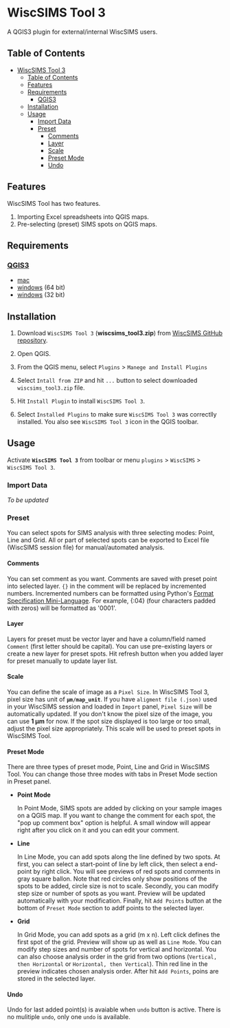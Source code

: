 # WiscSIMS Tool 3

A QGIS3 plugin for external/internal WiscSIMS users.

## Table of Contents

<!-- TOC -->

- [WiscSIMS Tool 3](#wiscsims-tool-3)
  - [Table of Contents](#table-of-contents)
  - [Features](#features)
  - [Requirements](#requirements)
    - [QGIS3](#qgis3)
  - [Installation](#installation)
  - [Usage](#usage)
    - [Import Data](#import-data)
    - [Preset](#preset)
      - [Comments](#comments)
      - [Layer](#layer)
      - [Scale](#scale)
      - [Preset Mode](#preset-mode)
      - [Undo](#undo)

<!-- /TOC -->

## Features

WiscSIMS Tool has two features.

1. Importing Excel spreadsheets into QGIS maps.
2. Pre-selecting (preset) SIMS spots on QGIS maps.

## Requirements

### [QGIS3](https://www.qgis.org/)

  - [mac](https://qgis.org/downloads/macos/qgis-macos-ltr.dmg)
  - [windows](https://qgis.org/downloads/QGIS-OSGeo4W-3.10.8-1-Setup-x86_64.exe) (64 bit)
  - [windows](https://qgis.org/downloads/QGIS-OSGeo4W-3.10.8-1-Setup-x86.exe) (32 bit)

## Installation

1. Download `WiscSIMS Tool 3`  (**wiscsims_tool3.zip**) from [WiscSIMS GitHub repository](https://github.com/wiscsims/wiscsims_tool/releases/latest).

2. Open QGIS.

3.  From the QGIS menu, select `Plugins` > `Manege and Install Plugins`

4. Select `Intall from ZIP` and hit `...` button to select downloaded `wiscsims_tool3.zip` file.
5. Hit `Install Plugin` to install `WiscSIMS Tool 3`.
6. Select `Installed Plugins` to make sure `WiscSIMS Tool 3` was correctlly installed. You also see `WiscSIMS Tool 3` icon in the QGIS toolbar.

## Usage

Activate **`WiscSIMS Tool 3`** from toolbar or menu `plugins` > `WiscSIMS` > `WiscSIMS Tool 3`.

### Import Data

_To be updated_

### Preset

You can select spots for SIMS analysis with three selecting modes: Point, Line and Grid. All or part of selected spots can be exported to Excel file (WiscSIMS session file) for manual/automated analysis.

#### Comments

You can set comment as you want. Comments are saved with preset point into selected layer. `{}` in the comment will be replaced by incremented numbers. Incremented numbers can be formatted using Python's [Format Specification Mini-Language](https://docs.python.org/2.7/library/string.html#format-specification-mini-language). For example, {:04} (four characters padded with zeros) will be formatted as '0001'.

#### Layer

Layers for preset must be vector layer and have a column/field named `Comment` (first letter should be capital). You can use pre-existing layers or create a new layer for preset spots. Hit refresh button when you added layer for preset manually to update layer list.

#### Scale

You can define the scale of image as a `Pixel Size`. In WiscSIMS Tool 3, pixel size has unit of **`µm/map_unit`**. If you have `aligment file (.json)` used in your WiscSIMS session and loaded in `Import` panel, `Pixel Size` will be automatically updated.
If you don't know the pixel size of the image, you can use **1 µm** for now. If the spot size displayed is too large or too small, adjust the pixel size appropriately. This scale will be used to preset spots in WiscSIMS Tool.

#### Preset Mode

There are three types of preset mode, Point, Line and Grid in WiscSIMS Tool. You can change those three modes with tabs in Preset Mode section in Preset panel.

- **Point Mode**

  In Point Mode, SIMS spots are added by clicking on your sample images on a QGIS map. If you want to change the comment for each spot, the "pop up comment box" option is helpful. A small window will appear right after you click on it and you can edit your comment.

- **Line**

  In Line Mode, you can add spots along the line defined by two spots. At first, you can select a start-point of line by left click, then select a end-point by right click. You will see previews of red spots and comments in gray square ballon. Note that red circles only show positions of the spots to be added, circle size is not to scale. Secondly, you can modify step size or number of spots as you want. Preview will be updated automatically with your modification. Finally, hit `Add Points` button at the bottom of `Preset Mode` section to addf points to the selected layer.

- **Grid**

  In Grid Mode, you can add spots as a grid (m x n). Left click defines the first spot of the grid. Preview will show up as well as `Line Mode`. You can modify step sizes and number of spots for vertical and horizontal. You can also choose analysis order in the grid from two options (`Vertical, then Horizontal` or `Horizontal, then Vertical`). Thin red line in the preview indicates chosen analysis order. After hit `Add Points`, poins are stored in the selected layer.

#### Undo

Undo for last added point(s) is avaiable when `undo` button is active. There is no mulitiple `undo`, only one `undo` is available.
